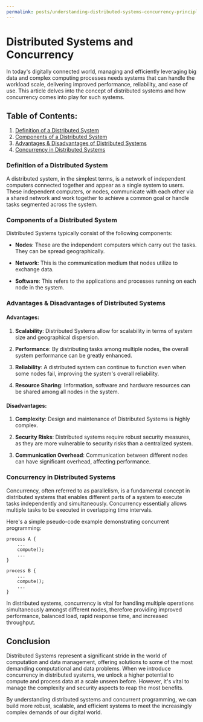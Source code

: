 ```yaml
---
permalink: posts/understanding-distributed-systems-concurrency-principles
---
```


# Distributed Systems and Concurrency

In today's digitally connected world, managing and efficiently leveraging big data and complex computing processes needs systems that can handle the workload scale, delivering improved performance, reliability, and ease of use. This article delves into the concept of distributed systems and how concurrency comes into play for such systems.

## Table of Contents:

1. [Definition of a Distributed System](#Definition-of-a-Distributed-System)
2. [Components of a Distributed System](#Components-of-a-Distributed-System)
3. [Advantages & Disadvantages of Distributed Systems](#Advantages-&-Disadvantages-of-Distributed-Systems)
4. [Concurrency in Distributed Systems](#Concurrency-in-Distributed-Systems)

### Definition of a Distributed System

A distributed system, in the simplest terms, is a network of independent computers connected together and appear as a single system to users. These independent computers, or nodes, communicate with each other via a shared network and work together to achieve a common goal or handle tasks segmented across the system. 

### Components of a Distributed System

Distributed Systems typically consist of the following components:

- **Nodes**: These are the independent computers which carry out the tasks. They can be spread geographically.

- **Network**: This is the communication medium that nodes utilize to exchange data.

- **Software**: This refers to the applications and processes running on each node in the system.

### Advantages & Disadvantages of Distributed Systems

#### Advantages:

1. **Scalability**: Distributed Systems allow for scalability in terms of system size and geographical dispersion.

2. **Performance**: By distributing tasks among multiple nodes, the overall system performance can be greatly enhanced.

3. **Reliability**: A distributed system can continue to function even when some nodes fail, improving the system's overall reliability.

4. **Resource Sharing**: Information, software and hardware resources can be shared among all nodes in the system.

#### Disadvantages:

1. **Complexity**: Design and maintenance of Distributed Systems is highly complex.

2. **Security Risks**: Distributed systems require robust security measures, as they are more vulnerable to security risks than a centralized system.

3. **Communication Overhead**: Communication between different nodes can have significant overhead, affecting performance.

### Concurrency in Distributed Systems

Concurrency, often referred to as parallelism, is a fundamental concept in distributed systems that enables different parts of a system to execute tasks independently and simultaneously. Concurrency essentially allows multiple tasks to be executed in overlapping time intervals.

Here's a simple pseudo-code example demonstrating concurrent programming:

```pseudo
process A {
    ...
    compute();
    ...
}

process B {
    ...
    compute();
    ...
}
```

In distributed systems, concurrency is vital for handling multiple operations simultaneously amongst different nodes, therefore providing improved performance, balanced load, rapid response time, and increased throughput.

## Conclusion

Distributed Systems represent a significant stride in the world of computation and data management, offering solutions to some of the most demanding computational and data problems. When we introduce concurrency in distributed systems, we unlock a higher potential to compute and process data at a scale unseen before. However, it's vital to manage the complexity and security aspects to reap the most benefits. 

By understanding distributed systems and concurrent programming, we can build more robust, scalable, and efficient systems to meet the increasingly complex demands of our digital world.